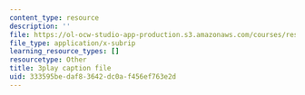 ```yaml
---
content_type: resource
description: ''
file: https://ol-ocw-studio-app-production.s3.amazonaws.com/courses/res-9-003-brains-minds-and-machines-summer-course-summer-2015/333595bedaf83642dc0af456ef763e2d_Em9I6XTQA3I.srt
file_type: application/x-subrip
learning_resource_types: []
resourcetype: Other
title: 3play caption file
uid: 333595be-daf8-3642-dc0a-f456ef763e2d
---
```

